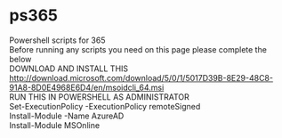 # ps365  
Powershell scripts for 365  
Before running any scripts you need on this page please complete the below  
DOWNLOAD AND INSTALL THIS  
http://download.microsoft.com/download/5/0/1/5017D39B-8E29-48C8-91A8-8D0E4968E6D4/en/msoidcli_64.msi  
RUN THIS IN POWERSHELL AS ADMINISTRATOR  
Set-ExecutionPolicy -ExecutionPolicy remoteSigned  
Install-Module -Name AzureAD  
Install-Module MSOnline  
